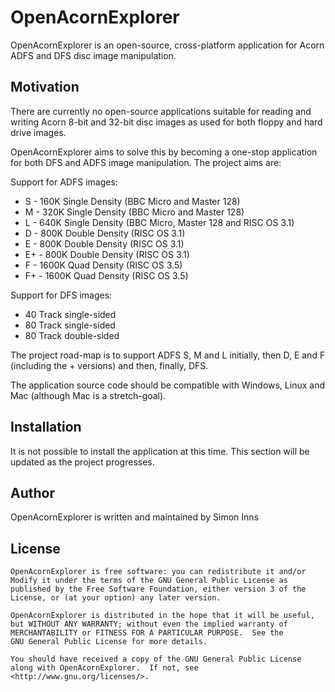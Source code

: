 # OpenAcornExplorer

OpenAcornExplorer is an open-source, cross-platform application for Acorn ADFS and DFS disc image manipulation.

## Motivation

There are currently no open-source applications suitable for reading and writing Acorn 8-bit and 32-bit disc images as used for both floppy and hard drive images.

OpenAcornExplorer aims to solve this by becoming a one-stop application for both DFS and ADFS image manipulation.  The project aims are:

Support for ADFS images:

* S  -  160K Single Density (BBC Micro and Master 128)
* M  -  320K Single Density (BBC Micro and Master 128)
* L  -  640K Single Density (BBC Micro, Master 128 and RISC OS 3.1)
* D  -  800K Double Density (RISC OS 3.1)
* E  -  800K Double Density (RISC OS 3.1)
* E+ -  800K Double Density (RISC OS 3.1)
* F  - 1600K Quad Density (RISC OS 3.5)
* F+ - 1600K Quad Density (RISC OS 3.5)

Support for DFS images:

* 40 Track single-sided
* 80 Track single-sided
* 80 Track double-sided

The project road-map is to support ADFS S, M and L initially, then D, E and F (including the + versions) and then, finally, DFS.

The application source code should be compatible with Windows, Linux and Mac (although Mac is a stretch-goal).

## Installation

It is not possible to install the application at this time.  This section will be updated as the project progresses.

## Author

OpenAcornExplorer is written and maintained by Simon Inns

## License

    OpenAcornExplorer is free software: you can redistribute it and/or
    Modify it under the terms of the GNU General Public License as
    published by the Free Software Foundation, either version 3 of the
    License, or (at your option) any later version.

    OpenAcornExplorer is distributed in the hope that it will be useful,
    but WITHOUT ANY WARRANTY; without even the implied warranty of
    MERCHANTABILITY or FITNESS FOR A PARTICULAR PURPOSE.  See the
    GNU General Public License for more details.

    You should have received a copy of the GNU General Public License
    along with OpenAcornExplorer.  If not, see
    <http://www.gnu.org/licenses/>.


